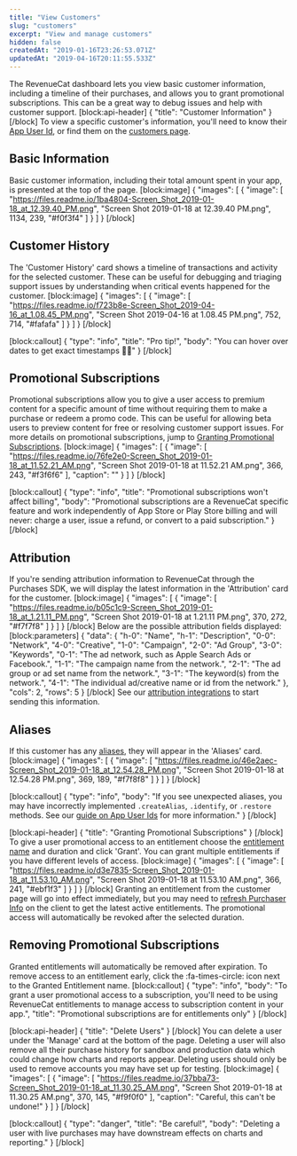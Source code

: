 ```yaml
---
title: "View Customers"
slug: "customers"
excerpt: "View and manage customers"
hidden: false
createdAt: "2019-01-16T23:26:53.071Z"
updatedAt: "2019-04-16T20:11:55.533Z"
---
```

The RevenueCat dashboard lets you view basic customer information, including a timeline of their purchases, and allows you to grant promotional subscriptions. This can be a great way to debug issues and help with customer support.
[block:api-header]
{
  "title": "Customer Information"
}
[/block]
To view a specific customer's information, you'll need to know their [App User Id](doc:user-ids), or find them on the [customers page](https://app.revenuecat.com/customers/).

## Basic Information
Basic customer information, including their total amount spent in your app, is presented at the top of the page.
[block:image]
{
  "images": [
    {
      "image": [
        "https://files.readme.io/1ba4804-Screen_Shot_2019-01-18_at_12.39.40_PM.png",
        "Screen Shot 2019-01-18 at 12.39.40 PM.png",
        1134,
        239,
        "#f0f3f4"
      ]
    }
  ]
}
[/block]
## Customer History
The 'Customer History' card shows a timeline of transactions and activity for the selected customer. These can be useful for debugging and triaging support issues by understanding when critical events happened for the customer.
[block:image]
{
  "images": [
    {
      "image": [
        "https://files.readme.io/f723b8e-Screen_Shot_2019-04-16_at_1.08.45_PM.png",
        "Screen Shot 2019-04-16 at 1.08.45 PM.png",
        752,
        714,
        "#fafafa"
      ]
    }
  ]
}
[/block]

[block:callout]
{
  "type": "info",
  "title": "Pro tip!",
  "body": "You can hover over dates to get exact timestamps 🕵️‍♂️"
}
[/block]
## Promotional Subscriptions
Promotional subscriptions allow you to give a user access to premium content for a specific amount of time without requiring them to make a purchase or redeem a promo code. This can be useful for allowing beta users to preview content for free or resolving customer support issues. For more details on promotional subscriptions, jump to [Granting Promotional Subscriptions](customers#section-granting-promotional-subscriptions).
[block:image]
{
  "images": [
    {
      "image": [
        "https://files.readme.io/76fe2e0-Screen_Shot_2019-01-18_at_11.52.21_AM.png",
        "Screen Shot 2019-01-18 at 11.52.21 AM.png",
        366,
        243,
        "#f3f6f6"
      ],
      "caption": ""
    }
  ]
}
[/block]

[block:callout]
{
  "type": "info",
  "title": "Promotional subscriptions won't affect billing",
  "body": "Promotional subscriptions are a RevenueCat specific feature and work independently of App Store or Play Store billing and will never: charge a user, issue a refund, or convert to a paid subscription."
}
[/block]
## Attribution
If you're sending attribution information to RevenueCat through the Purchases SDK, we will display the latest information in the 'Attribution' card for the customer.
[block:image]
{
  "images": [
    {
      "image": [
        "https://files.readme.io/b05c1c9-Screen_Shot_2019-01-18_at_1.21.11_PM.png",
        "Screen Shot 2019-01-18 at 1.21.11 PM.png",
        370,
        272,
        "#f7f7f8"
      ]
    }
  ]
}
[/block]
Below are the possible attribution fields displayed:
[block:parameters]
{
  "data": {
    "h-0": "Name",
    "h-1": "Description",
    "0-0": "Network",
    "4-0": "Creative",
    "1-0": "Campaign",
    "2-0": "Ad Group",
    "3-0": "Keywords",
    "0-1": "The ad network, such as Apple Search Ads or Facebook.",
    "1-1": "The campaign name from the network.",
    "2-1": "The ad group or ad set name from the network.",
    "3-1": "The keyword(s) from the network.",
    "4-1": "The individual ad/creative name or id from the network."
  },
  "cols": 2,
  "rows": 5
}
[/block]
See our [attribution integrations](doc:attribution) to start sending this information.


## Aliases
If this customer has any [aliases](doc:user-ids#section-convert-anonymous-user-to-identifiable-user), they will appear in the 'Aliases' card.
[block:image]
{
  "images": [
    {
      "image": [
        "https://files.readme.io/46e2aec-Screen_Shot_2019-01-18_at_12.54.28_PM.png",
        "Screen Shot 2019-01-18 at 12.54.28 PM.png",
        369,
        189,
        "#f7f8f8"
      ]
    }
  ]
}
[/block]

[block:callout]
{
  "type": "info",
  "body": "If you see unexpected aliases, you may have incorrectly implemented `.createAlias`, `.identify`, or `.restore` methods. See our [guide on App User Ids](doc:user-ids) for more information."
}
[/block]

[block:api-header]
{
  "title": "Granting Promotional Subscriptions"
}
[/block]
To give a user promotional access to an entitlement choose the [entitlement name](doc:entitlements) and duration and click 'Grant'. You can grant multiple entitlements if you have different levels of access.
[block:image]
{
  "images": [
    {
      "image": [
        "https://files.readme.io/d3e7835-Screen_Shot_2019-01-18_at_11.53.10_AM.png",
        "Screen Shot 2019-01-18 at 11.53.10 AM.png",
        366,
        241,
        "#ebf1f3"
      ]
    }
  ]
}
[/block]
Granting an entitlement from the customer page will go into effect immediately, but you may need to [refresh Purchaser Info](doc:getting-started-1#section-get-subscription-status) on the client to get the latest active entitlements. The promotional access will automatically be revoked after the selected duration.

## Removing Promotional Subscriptions
Granted entitlements will automatically be removed after expiration. To remove access to an entitlement early, click the :fa-times-circle: icon next to the Granted Entitlement name.
[block:callout]
{
  "type": "info",
  "body": "To grant a user promotional access to a subscription, you'll need to be using RevenueCat entitlements to manage access to subscription content in your app.",
  "title": "Promotional subscriptions are for entitlements only"
}
[/block]

[block:api-header]
{
  "title": "Delete Users"
}
[/block]
You can delete a user under the 'Manage' card at the bottom of the page. Deleting a user will also remove all their purchase history for sandbox and production data which could change how charts and reports appear. Deleting users should only be used to remove accounts you may have set up for testing.
[block:image]
{
  "images": [
    {
      "image": [
        "https://files.readme.io/37bba73-Screen_Shot_2019-01-18_at_11.30.25_AM.png",
        "Screen Shot 2019-01-18 at 11.30.25 AM.png",
        370,
        145,
        "#f9f0f0"
      ],
      "caption": "Careful, this can't be undone!"
    }
  ]
}
[/block]

[block:callout]
{
  "type": "danger",
  "title": "Be careful!",
  "body": "Deleting a user with live purchases may have downstream effects on charts and reporting."
}
[/block]